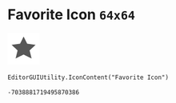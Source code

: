 # Favorite Icon `64x64`
<img src="/img/Favorite%20Icon.png" width=64 height=64>

``` CSharp
EditorGUIUtility.IconContent("Favorite Icon")
```
```
-7038881719495870386
```
